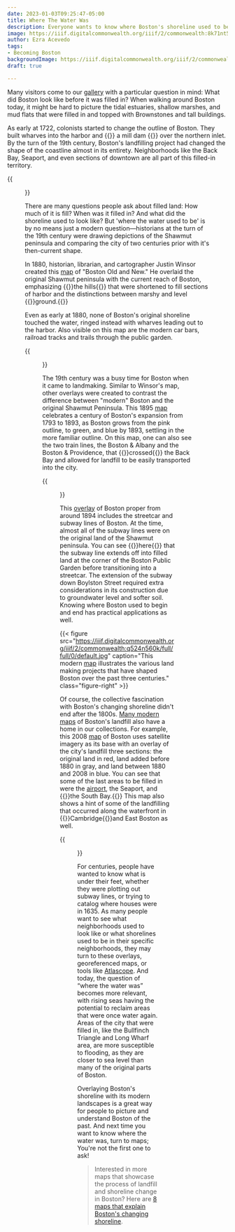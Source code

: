 ```yaml
---
date: 2023-01-03T09:25:47-05:00
title: Where The Water Was
description: Everyone wants to know where Boston's shoreline used to be
image: https://iiif.digitalcommonwealth.org/iiif/2/commonwealth:8k71nt56d/full/full/0/default.jpg
author: Ezra Acevedo
tags:
- Becoming Boston
backgroundImage: https://iiif.digitalcommonwealth.org/iiif/2/commonwealth:8k71nt56d/full/full/0/default.jpg
draft: true

---
```

Many visitors come to our [gallery](https://www.leventhalmap.org/exhibitions/visit/) with a particular question in mind: What did Boston look like before it was filled in? When walking around Boston today, it might be hard to picture the tidal estuaries, shallow marshes, and mud flats that were filled in and topped with Brownstones and tall buildings.

As early at 1722, colonists started to change the outline of Boston. They built wharves into the harbor and {{<popup src="https://iiif.digitalcommonwealth.org/iiif/2/commonwealth:9s161f22q/4878,520,4664,6027/full/0/default.jpg">}} a mill dam {{</popup>}} over the northern inlet. By the turn of the 19th century, Boston's landfilling project had changed the shape of the coastline almost in its entirety. Neighborhoods like the Back Bay, Seaport, and even sections of downtown are all part of this filled-in territory.

{{<figure src="https://iiif.digitalcommonwealth.org/iiif/2/commonwealth:8k71nt56d/full/full/0/default.jpg" caption="This map of [Boston Old and New](https://collections.leventhalmap.org/search/commonwealth:x633f8662) appeared in the first volume of Winsor's book, _Memorial History of Boston, Including Suffolk County, Massachusetts._" class="figure-right" >}}

There are many questions people ask about filled land: How much of it is fill? When was it filled in? And what did the shoreline used to look like? But 'where the water used to be' is by no means just a modern question—historians at the turn of the 19th century were drawing depictions of the Shawmut peninsula and comparing the city of two centuries prior with it's then-current shape.

In 1880, historian, librarian, and cartographer Justin Winsor created this [map](https://collections.leventhalmap.org/search/commonwealth:x633f8662) of "Boston Old and New." He overlaid the original Shawmut peninsula with the current reach of Boston, emphasizing {{<popup src="https://iiif.digitalcommonwealth.org/iiif/2/commonwealth:6h441121b/full/full/0/default.jpg">}}the hills{{</popup>}}  that were shortened to fill sections of harbor and the distinctions between marshy and level {{<popup src="https://iiif.digitalcommonwealth.org/iiif/2/commonwealth:8k71nt56d/4734,3586,1548,922/full/0/default.jpg" >}}ground.{{</popup>}}

Even as early at 1880, none of Boston's original shoreline touched the water, ringed instead with wharves leading out to the harbor. Also visible on this map are the modern car bars, railroad tracks and trails through the public garden.

{{<figure src="https://iiif.digitalcommonwealth.org/iiif/2/commonwealth:js956k46x/full/full/0/default.jpg" caption="This [map](https://collections.leventhalmap.org/search/commonwealth:js956k45n) celebrates a century of shoreline change in Boston, and will will be on display as a part of [Becoming Boston](https://www.leventhalmap.org/exhibitions/) exhibition." class="figure-center" >}}

The 19th century was a busy time for Boston when it came to landmaking. Similar to Winsor's map, other overlays were created to contrast the difference between "modern" Boston and the original Shawmut Peninsula. This 1895 [map](https://collections.leventhalmap.org/search/commonwealth:js956k45n) celebrates a century of Boston's expansion from 1793 to 1893, as Boston grows from the pink outline, to green, and blue by 1893, settling in the more familiar outline. On this map, one can also see the two train lines, the Boston & Albany and the Boston & Providence, that {{<popup src = "https://iiif.digitalcommonwealth.org/iiif/2/commonwealth:js956k46x/526,870,2995,1914/full/0/default.jpg">}}crossed{{</popup>}}  the Back Bay and allowed for landfill to be easily transported into the city.

{{<figure src="https://iiif.digitalcommonwealth.org/iiif/2/commonwealth:1257b902s/235,1639,6821,5081/full/0/default.jpg" caption="This subway [map](https://collections.leventhalmap.org/search/commonwealth:1257b901h) of Boston Proper indicates the original shoreline and radial distances from City Hall." class="figure-right" >}}

This [overlay](https://collections.leventhalmap.org/search/commonwealth:1257b901h) of Boston proper from around 1894 includes the streetcar and subway lines of Boston. At the time, almost all of the subway lines were on the original land of the Shawmut peninsula. You can see {{<popup src="https://iiif.digitalcommonwealth.org/iiif/2/commonwealth:1257b902s/1393,3023,716,484/full/0/default.jpg">}}here{{</popup>}}  that the subway line extends off into filled land at the corner of the Boston Public Garden before transitioning into a streetcar. The extension of the subway down Boylston Street required extra considerations in its construction due to groundwater level and softer soil. Knowing where Boston used to begin and end has practical applications as well.

{{< figure src="https://iiif.digitalcommonwealth.org/iiif/2/commonwealth:q524n560k/full/full/0/default.jpg" caption="This modern [map](https://collections.leventhalmap.org/search/commonwealth:q524n559t) illustrates the various land making projects that have shaped Boston over the past three centuries." class="figure-right" >}}

  
Of course, the collective fascination with Boston's changing shoreline didn't end after the 1800s. [Many modern maps](https://collections.leventhalmap.org/search?utf8=%E2%9C%93&search_field=all_fields&q=Boston+shoreline&range%5Bdate_facet_yearly_itim%5D%5Bbegin%5D=1950&range%5Bdate_facet_yearly_itim%5D%5Bend%5D=2022&commit=Apply) of Boston's landfill also have a home in our collections. For example, this 2008 [map](https://collections.leventhalmap.org/search/commonwealth:q524n559t) of Boston uses satellite imagery as its base with an overlay of the city's landfill three sections: the original land in red, land added before 1880 in gray, and land between 1880 and 2008 in blue. You can see that some of the last areas to be filled in were the [airport](https://www.leventhalmap.org/articles/olmsted-to-airport-east-boston-and-urban-development), the Seaport, and {{<popup src="https://iiif.digitalcommonwealth.org/iiif/2/commonwealth:q524n560k/1285,2991,2527,2593/full/0/default.jpg">}}the South Bay.{{</popup>}} This map also shows a hint of some of the landfilling that occurred along the waterfront in {{<popup src="https://iiif.digitalcommonwealth.org/iiif/2/commonwealth:q524n560k/52,172,2552,1706/full/0/default.jpg">}}Cambridge{{</popup>}}and East Boston as well.  
  
{{<figure src="https://iiif.digitalcommonwealth.org/iiif/2/commonwealth:q524n701t/full/full/0/default.jpg" caption="This flood risk map from [Climate Ready Boston](https://www.boston.gov/sites/default/files/embed/2/20161207_climate_ready_boston_digital2.pdf) indicates areas of greater flood risk." class="figure-right" >}}
  
For centuries, people have wanted to know what is under their feet, whether they were plotting out subway lines, or trying to catalog where houses were in 1635. As many people want to see what neighborhoods used to look like or what shorelines used to be in their specific neighborhoods, they may turn to these overlays, georeferenced maps, or tools like [Atlascope](atlascope.leventhalmap.org). And today, the question of “where the water was” becomes more relevant, with rising seas having the potential to reclaim areas that were once water again. Areas of the city that were filled in, like the Bullfinch Triangle and Long Wharf area, are more susceptible to flooding, as they are closer to sea level than many of the original parts of Boston.

Overlaying Boston's shoreline with its modern landscapes is a great way for people to picture and understand Boston of the past. And next time you want to know where the water was, turn to maps; You're not the first one to ask!

> Interested in more maps that showcase the process of landfill and shoreline change in Boston? Here are [8 maps that explain Boston's changing shoreline](https://www.wbur.org/news/2021/06/14/8-maps-that-explain-bostons-changing-shoreline).